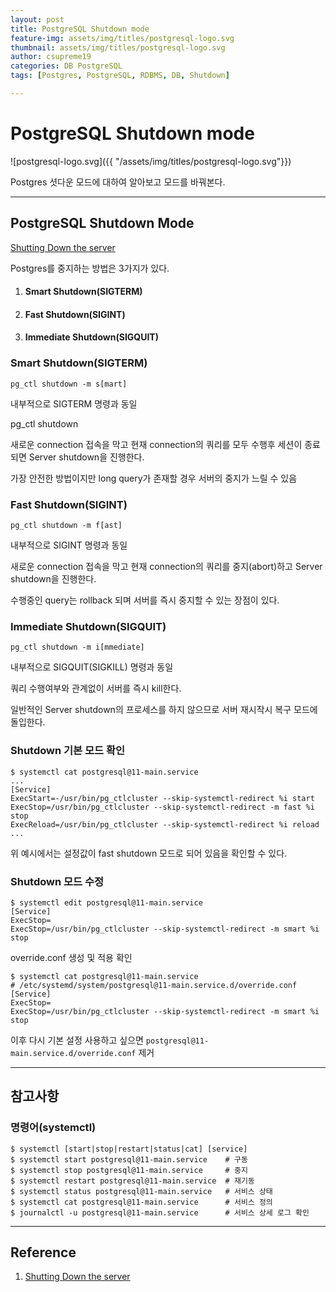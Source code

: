 ```yaml
---
layout: post
title: PostgreSQL Shutdown mode
feature-img: assets/img/titles/postgresql-logo.svg
thumbnail: assets/img/titles/postgresql-logo.svg
author: csupreme19
categories: DB PostgreSQL
tags: [Postgres, PostgreSQL, RDBMS, DB, Shutdown]

---
```


# PostgreSQL Shutdown mode

![postgresql-logo.svg]({{ "/assets/img/titles/postgresql-logo.svg"}})

Postgres 셧다운 모드에 대하여 알아보고 모드를 바꿔본다.

---
## PostgreSQL Shutdown Mode

[Shutting Down the server](https://www.postgresql.org/docs/11/server-shutdown.html)

Postgres를 중지하는 방법은 3가지가 있다.

1. #### Smart Shutdown(SIGTERM)
2. #### Fast Shutdown(SIGINT)
3. #### Immediate Shutdown(SIGQUIT)

### Smart Shutdown(SIGTERM)

`pg_ctl shutdown -m s[mart]`

내부적으로 SIGTERM 명령과 동일

pg_ctl shutdown 

새로운 connection 접속을 막고 현재 connection의 쿼리를 모두 수행후 세션이 종료되면 Server shutdown을 진행한다.

가장 안전한 방법이지만 long query가 존재할 경우 서버의 중지가 느릴 수 있음

### Fast Shutdown(SIGINT)

`pg_ctl shutdown -m f[ast]`

내부적으로 SIGINT 명령과 동일

새로운 connection 접속을 막고 현재 connection의 쿼리를 중지(abort)하고 Server shutdown을 진행한다.

수행중인 query는 rollback 되며 서버를 즉시 중지할 수 있는 장점이 있다.


### Immediate Shutdown(SIGQUIT)

`pg_ctl shutdown -m i[mmediate]`

내부적으로 SIGQUIT(SIGKILL) 명령과 동일

쿼리 수행여부와 관계없이 서버를 즉시 kill한다.

일반적인 Server shutdown의 프로세스를 하지 않으므로 서버 재시작시 복구 모드에 돌입한다.

### Shutdown 기본 모드 확인

```shell
$ systemctl cat postgresql@11-main.service
...
[Service]
ExecStart=-/usr/bin/pg_ctlcluster --skip-systemctl-redirect %i start
ExecStop=/usr/bin/pg_ctlcluster --skip-systemctl-redirect -m fast %i stop
ExecReload=/usr/bin/pg_ctlcluster --skip-systemctl-redirect %i reload
...
```

위 예시에서는 설정값이 fast shutdown 모드로 되어 있음을 확인할 수 있다.

### Shutdown 모드 수정

```shell
$ systemctl edit postgresql@11-main.service
[Service]
ExecStop=
ExecStop=/usr/bin/pg_ctlcluster --skip-systemctl-redirect -m smart %i stop
```

override.conf 생성 및 적용 확인

```shell
$ systemctl cat postgresql@11-main.service
# /etc/systemd/system/postgresql@11-main.service.d/override.conf
[Service]
ExecStop=
ExecStop=/usr/bin/pg_ctlcluster --skip-systemctl-redirect -m smart %i stop
```

이후 다시 기본 설정 사용하고 싶으면 `postgresql@11-main.service.d/override.conf` 제거

---

## 참고사항

### 명령어(systemctl)

```shell
$ systemctl [start|stop|restart|status|cat] [service]
$ systemctl start postgresql@11-main.service	# 구동
$ systemctl stop postgresql@11-main.service		# 중지
$ systemctl restart postgresql@11-main.service	# 재기동
$ systemctl status postgresql@11-main.service	# 서비스 상태
$ systemctl cat postgresql@11-main.service		# 서비스 정의
$ journalctl -u postgresql@11-main.service		# 서비스 상세 로그 확인
```


---

## Reference

1. [Shutting Down the server](https://www.postgresql.org/docs/11/server-shutdown.html)